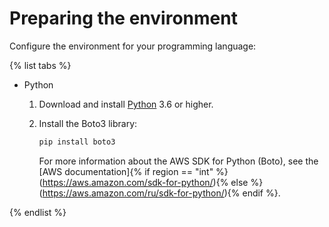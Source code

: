 # Preparing the environment

Configure the environment for your programming language:

{% list tabs %}

- Python

  1. Download and install [Python](https://www.python.org/downloads/) 3.6 or higher.

  1. Install the Boto3 library:

     ```bash
     pip install boto3
     ```

     For more information about the AWS SDK for Python (Boto), see the [AWS documentation]{% if region == "int" %}(https://aws.amazon.com/sdk-for-python/){% else %}(https://aws.amazon.com/ru/sdk-for-python/){% endif %}.

{% endlist %}